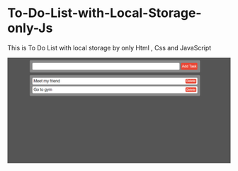 # To-Do-List-with-Local-Storage-only-Js

This is To Do List with local storage by only Html , Css and JavaScript

![Output](/My-Output-Screenshots/img.png)
